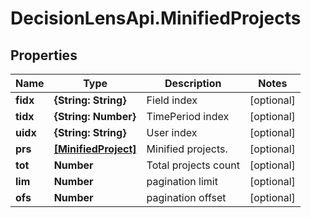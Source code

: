 # DecisionLensApi.MinifiedProjects

## Properties
Name | Type | Description | Notes
------------ | ------------- | ------------- | -------------
**fidx** | **{String: String}** | Field index | [optional] 
**tidx** | **{String: Number}** | TimePeriod index | [optional] 
**uidx** | **{String: String}** | User index | [optional] 
**prs** | [**[MinifiedProject]**](MinifiedProject.md) | Minified projects. | [optional] 
**tot** | **Number** | Total projects count | [optional] 
**lim** | **Number** | pagination limit | [optional] 
**ofs** | **Number** | pagination offset | [optional] 


